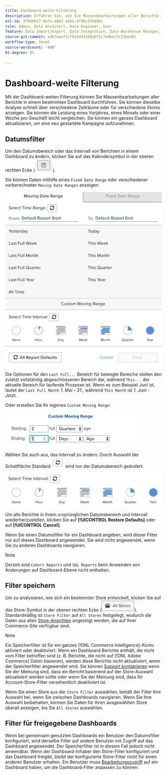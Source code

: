 ```yaml
---
title: Dashboard-weite Filterung
description: Erfahren Sie, wie Sie Massenbearbeitungen aller Berichte in einem bestimmten Dashboard durchführen.
exl-id: 379d0027-8a7a-4062-a66a-4f06c37b806c
role: Admin, Data Architect, Data Engineer, User
feature: Data Import/Export, Data Integration, Data Warehouse Manager, Commerce Tables
source-git-commit: adb7aaef1cf914d43348abf5c7e4bec7c51bed0c
workflow-type: tm+mt
source-wordcount: '449'
ht-degree: 0%

---
```


# Dashboard-weite Filterung

Mit der Dashboard-weiten Filterung können Sie Massenbearbeitungen aller Berichte in einem bestimmten Dashboard durchführen. Sie können dieselbe Analyse schnell über verschiedene Zeiträume oder für verschiedene Stores anzeigen. Sie können die Leistung eines Vorjahres, eines Monats oder einer Woche pro Geschäft leicht vergleichen. Sie können ein ganzes Dashboard aktualisieren, um eine neu gestartete Kampagne aufzunehmen.

## Datumsfilter

Um den Datumsbereich oder das Intervall von Berichten in einem Dashboard zu ändern, klicken Sie auf das Kalendersymbol in der oberen rechten Ecke (![Kalender](../../assets/calendar-button.png)).

Sie können Daten mithilfe eines `Fixed Date Range` oder verschiedener vorberechneter `Moving Date Ranges` anzeigen:

![Verschieben von Datumsbereichen](../../assets/moving_date_ranges.png)

Die Optionen für den `Last Full...` Bereich für bewegte Bereiche stellen den zuletzt vollständig abgeschlossenen Bereich dar, während `This...` der aktuelle Bereich für laufende Prozesse ist. Wenn es zum Beispiel Juni ist, lautet der `Last Full Month` _1. Mai - 31._, während `This Month` ist _1. Juni - Jetzt_.

Oder erstellen Sie Ihr eigenes `Custom Moving Range`\:

![Benutzerdefinierter Verschiebungsbereich](../../assets/custom-moving-range.png)

Wählen Sie auch aus, das Intervall zu ändern. Durch Auswahl der Schaltfläche Standard ![Standardzeitintervall](../../assets/time_interval_default.png) wird nur der Datumsbereich geändert:

![Zeitintervall](../../assets/time_interval.png)

Um alle Berichte in ihrem ursprünglichen Datumsbereich und Intervall wiederherzustellen, klicken Sie auf **[!UICONTROL Restore Defaults]** oder auf **[!UICONTROL Cancel]**.

Wenn Sie einen Datumsfilter für ein Dashboard angeben, wird dieser Filter nur auf dieses Dashboard angewendet. Sie wird nicht angewendet, wenn Sie zu anderen Dashboards navigieren.

>[!NOTE]
>
>Derzeit sind `Cohort Reports` und `SQL Reports` beim Anwenden von Änderungen auf Dashboard-Ebene nicht enthalten.

## Filter speichern

Um zu analysieren, wie sich ein bestimmter Store entwickelt, klicken Sie auf das Store-Symbol in der oberen rechten Ecke (![Store-Filter](../../assets/store-filter.png)). Standardmäßig ist `Store Filter` auf `All Stores` festgelegt, wodurch die Daten aus allen [Store-Ansichten](https://experienceleague.adobe.com/docs/commerce-admin/stores-sales/site-store/store-views.html?lang=de) angezeigt werden, die auf Ihrer Commerce-Site verfügbar sind.

>[!NOTE]
>
>Ein Speicherfilter ist für ein ganzes [!DNL Commerce Intelligence]-Konto aktiviert oder deaktiviert. Wenn ein Dashboard Berichte enthält, die nicht vom Filter betroffen sind (z. B. Berichte, die nicht auf [!DNL Adobe Commerce] Daten basieren), werden diese Berichte nicht aktualisiert, wenn der Speicherfilter angewendet wird. Sie können [Support kontaktieren](https://experienceleague.adobe.com/docs/commerce-knowledge-base/kb/troubleshooting/miscellaneous/mbi-service-policies.html?lang=de) wenn Sie der Meinung sind, dass ein Bericht basierend auf der Store-Auswahl aktualisiert werden sollte oder wenn Sie der Meinung sind, dass Ihr Account-Store-Filter versehentlich deaktiviert ist.

Wenn Sie einen Store aus der `Store Filter` auswählen, behält der Filter Ihre Auswahl bei, wenn Sie zwischen Dashboards navigieren. Wenn Sie Ihre Auswahl beibehalten, können Sie Daten für Ihren ausgewählten Store überall anzeigen, bis Sie `All Stores` auswählen.

## Filter für freigegebene Dashboards

Wenn bei gemeinsam genutzten Dashboards ein Benutzer den Datumsfilter konfiguriert, wird derselbe Filter auf andere Benutzer mit Zugriff auf das Dashboard angewendet. Der Speicherfilter ist in diesem Fall jedoch nicht anwendbar. Wenn der Dashboard-Inhaber den Store-Filter konfiguriert und das Dashboard freigibt, bleibt der konfigurierte Store-Filter nicht für einen anderen Benutzer erhalten. Ein Benutzer muss [Bearbeitungszugriff](../../data-user/dashboards/share-dashboard-with-users.md) auf ein Dashboard haben, um die Dashboard-Filter anpassen zu können.
